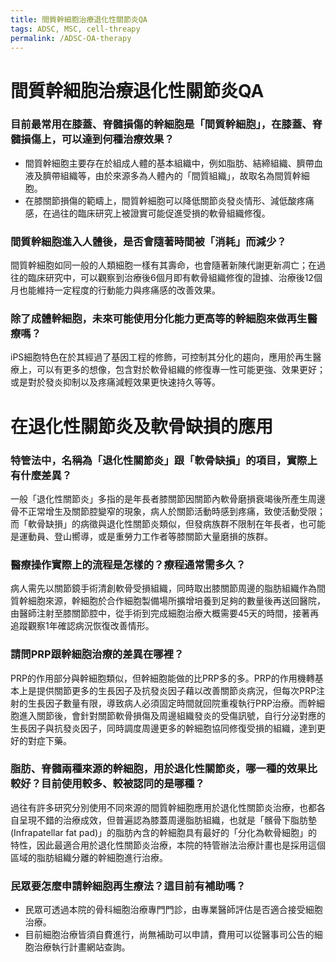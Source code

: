 ```yaml
---
title: 間質幹細胞治療退化性關節炎QA
tags: ADSC, MSC, cell-threapy
permalink: /ADSC-OA-therapy
---
```


# 間質幹細胞治療退化性關節炎QA

### 目前最常用在膝蓋、脊髓損傷的幹細胞是「間質幹細胞」，在膝蓋、脊髓損傷上，可以達到何種治療效果？

- 間質幹細胞主要存在於組成人體的基本組織中，例如脂肪、結締組織、臍帶血液及臍帶組織等，由於來源多為人體內的「間質組織」，故取名為間質幹細胞。
- 在膝關節損傷的範疇上，間質幹細胞可以降低關節炎發炎情形、減低酸疼痛感，在過往的臨床研究上被證實可能促進受損的軟骨組織修復。

### 間質幹細胞進入人體後，是否會隨著時間被「消耗」而減少？

間質幹細胞如同一般的人類細胞一樣有其壽命，也會隨著新陳代謝更新凋亡；在過往的臨床研究中，可以觀察到治療後6個月即有軟骨組織修復的證據、治療後12個月也能維持一定程度的行動能力與疼痛感的改善效果。

### 除了成體幹細胞，未來可能使用分化能力更高等的幹細胞來做再生醫療嗎？

iPS細胞特色在於其經過了基因工程的修飾，可控制其分化的趨向，應用於再生醫療上，可以有更多的想像，包含對於軟骨組織的修復專一性可能更強、效果更好；或是對於發炎抑制以及疼痛減輕效果更快速持久等等。

# 在退化性關節炎及軟骨缺損的應用

### 特管法中，名稱為「退化性關節炎」跟「軟骨缺損」的項目，實際上有什麼差異？

一般「退化性關節炎」多指的是年長者膝關節因關節內軟骨磨損衰竭後所產生周邊骨不正常增生及關節腔變窄的現象，病人於關節活動時感到疼痛，致使活動受限；而「軟骨缺損」的病徵與退化性關節炎類似，但發病族群不限制在年長者，也可能是運動員、登山嚮導，或是重勞力工作者等膝關節大量磨損的族群。

### 醫療操作實際上的流程是怎樣的？療程通常需多久？

病人需先以關節鏡手術清創軟骨受損組織，同時取出膝關節周邊的脂肪組織作為間質幹細胞來源，幹細胞於合作細胞製備場所擴增培養到足夠的數量後再送回醫院，由醫師注射至膝關節腔中，從手術到完成細胞治療大概需要45天的時間，接著再追蹤觀察1年確認病況恢復改善情形。

### 請問PRP跟幹細胞治療的差異在哪裡？

PRP的作用部分與幹細胞類似，但幹細胞能做的比PRP多的多。PRP的作用機轉基本上是提供關節更多的生長因子及抗發炎因子藉以改善關節炎病況，但每次PRP注射的生長因子數量有限，導致病人必須固定時間就回院重複執行PRP治療。而幹細胞進入關節後，會針對關節軟骨損傷及周邊組織發炎的受傷訊號，自行分泌對應的生長因子與抗發炎因子，同時調度周邊更多的幹細胞協同修復受損的組織，達到更好的對症下藥。

### 脂肪、脊髓兩種來源的幹細胞，用於退化性關節炎，哪一種的效果比較好？目前使用較多、較被認同的是哪種？

過往有許多研究分別使用不同來源的間質幹細胞應用於退化性關節炎治療，也都各自呈現不錯的治療成效，但普遍認為膝蓋周邊脂肪組織，也就是「髕骨下脂肪墊(Infrapatellar fat pad)」的脂肪內含的幹細胞具有最好的「分化為軟骨細胞」的特性，因此最適合用於退化性關節炎治療，本院的特管辦法治療計畫也是採用這個區域的脂肪組織分離的幹細胞進行治療。

### 民眾要怎麼申請幹細胞再生療法？這目前有補助嗎？

- 民眾可透過本院的骨科細胞治療專門門診，由專業醫師評估是否適合接受細胞治療。
- 目前細胞治療皆須自費進行，尚無補助可以申請，費用可以從醫事司公告的細胞治療執行計畫網站查詢。